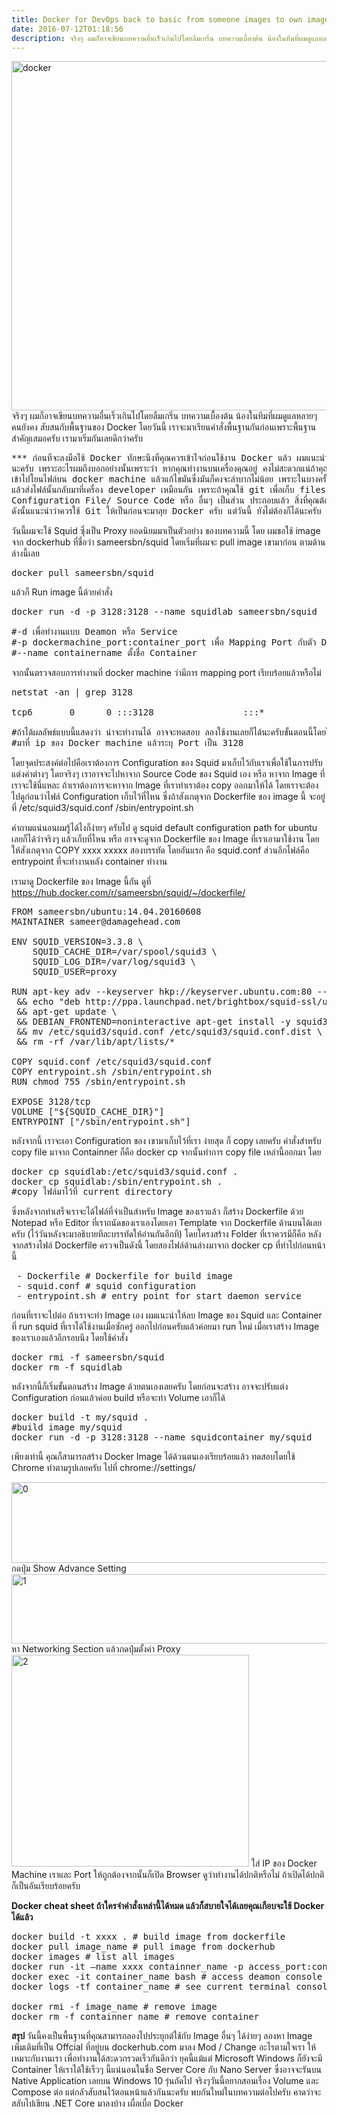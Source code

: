 ```yaml
---
title: Docker for DevOps back to basic from someone images to own images จริงๆ น่าจะเขียนบทความนี้ก่อนเนอะ
date: 2016-07-12T01:18:56
description: จริงๆ ผมก็อาจเขียนบทความอื่นเร็วเกินไปโดยลืมเกริ่น บทความเบื้องต้น น้องในทีมที่ผมดูแลหลายๆ คนยังคง สับสนกับพื้นฐานของ Docker โดยวันนี้ เราจะมาเรียนคำสั่งพื้นฐานกันก่อนเพราะพื้นฐานสำคัญเสมอครับ เรามาเร
---
```


<img src="http://www.greanapp.com/wp-content/uploads/2016/04/docker.png" alt="docker" width="1650" height="559" class="alignnone size-full wp-image-630" />
จริงๆ ผมก็อาจเขียนบทความอื่นเร็วเกินไปโดยลืมเกริ่น บทความเบื้องต้น น้องในทีมที่ผมดูแลหลายๆ คนยังคง สับสนกับพื้นฐานของ Docker โดยวันนี้ เราจะมาเรียนคำสั่งพื้นฐานกันก่อนเพราะพื้นฐานสำคัญเสมอครับ เรามาเริ่มกันเลยดีกว่าครับ

 
<pre class="lang:default decode:true " >
*** ก่อนที่จะลงมือใช้ Docker ทักษะนึงที่คุณควรเข้าใจก่อนใช้งาน Docker แล้ว ผมแนะนำว่าควรจะใช้ git เป็น ก่อนที่จะใช้ Docker 
นะครับ เพราะอะไรผมถึงบอกอย่างนั้นเพราะว่า หากคุณทำงานบนเครื่องคุณอยู่ คงไม่สะดวกแน่ถ้าคุณจะมัวมานั่งทำการ FTP / SCP 
เข้าไปโยนไฟล์บน docker machine แล้วแก้ไขมันซึ่งมันก็คงจะลำบากไม่น้อย เพราะในบางครั้งเราก็อยากแก้ไฟล์บน docker machine
แล้วส่งไฟล์นั้นกลับมาที่เครื่อง developer เหมือนกัน เพราะถ้าคุณใช้ git เพื่อเก็บ files เหล่านี้ไม่ว่าจะเป็น Dockerfile/
Configuration File/ Source Code หรือ อื่นๆ เป็นส่วน ประกอบแล้ว สิ่งที่คุณต้องทำก็แค่ Git push/pull ซึ่งเป็นทางเลือกที่ดีมากๆ
ดังนั้นแนะนำว่าควรใช้ Git ให้เป็นก่อนจะมาลุย Docker ครับ แต่วันนี้ ยังไม่ต้องก็ได้นะครับ อ่านบทความจบ ทำตามได้ก็โอเคแล้วครับ</pre> 


วันนี้ผมจะใช้ Squid ซุึ่งเป็น Proxy ยอดนิยมมาเป็นตัวอย่าง ของบทความนี้ โดย ผมขอใช้ image จาก dockerhub ที่ชื่อว่า sameersbn/squid โดยเริ่มที่ผมจะ pull image เขามาก่อน ตามด้านล่างนี้เลย
<pre class="lang:default decode:true " >docker pull sameersbn/squid</pre> 
แล้วก็ Run image นี้ด้วยคำสั่ง

 
<pre class="lang:default decode:true " >docker run -d -p 3128:3128 --name squidlab sameersbn/squid

#-d เพื่อทำงานแบบ Deamon หรือ Service
#-p dockermachine_port:container_port เพื่อ Mapping Port กับตัว Docker machine ในตัวอย่างนี้ 3128 
#--name containername ตั้งชื่อ Container
</pre> 

จากนั้นตรวจสอบการทำงานที่ docker machine ว่ามีการ mapping port เรียบร้อยแล้วหรือไม่
 
<pre class="lang:default decode:true " >netstat -an | grep 3128

tcp6       0      0 :::3128                 :::*                    LISTEN

#ถ้าได้ผลลัพธ์แบบนี้แสดงว่า น่าจะทำงานได้ อาจจะทดสอบ ลองใช้งานเลยก็ได้นะครับขั้นตอนนี้โดยไปชี้ proxy 
#มาที่ ip ของ Docker machine แล้วระบุ Port เป็น 3128</pre> 

โดยจุดประสงค์ต่อไปคือเราต้องการ Configuration ของ Squid มาเก็บไว้กับเราเพื่อใช้ในการปรับแต่งค่าต่างๆ โดยจริงๆ เราอาจจะไปหาจาก Source Code ของ Squid เอง หรือ หาจาก Image ที่เราจะใช้นี่แหละ ถ้าเราต้องการจะหาจาก Image ที่เราทำเราต้อง copy ออกมาให้ได้ โดยเราจะต้องไปดูก่อนว่าไฟล์ Configuration เก็บไว้ที่ไหน ซึ่งถ้าสังเกตุจาก Dockerfile ของ image นี้ จะอยู่ที่ 
/etc/squid3/squid.conf
/sbin/entrypoint.sh

คำถามแน่นอนผมรู้ได้ไงก็ง่ายๆ ครับไป ดู squid default configuration path for ubuntu เลยก็ได้ว่าจริงๆ แล้วเก็บที่ไหน หรือ อาจจะดูจาก Dockerfile ของ Image ที่เราเอามาใช้งาน โดยให้สังเกตุจาก COPY xxxx xxxxx สองบรรทัด โดยอันแรก คือ squid.conf ส่วนอีกไฟล์คือ entrypoint ที่จะทำงานหลัง container ทำงาน

เรามาดู Dockerfile ของ Image นี้กัน ดูที่ <a href="https://hub.docker.com/r/sameersbn/squid/~/dockerfile/">https://hub.docker.com/r/sameersbn/squid/~/dockerfile/</a>
<pre class="lang:default decode:true " >FROM sameersbn/ubuntu:14.04.20160608
MAINTAINER sameer@damagehead.com

ENV SQUID_VERSION=3.3.8 \
    SQUID_CACHE_DIR=/var/spool/squid3 \
    SQUID_LOG_DIR=/var/log/squid3 \
    SQUID_USER=proxy

RUN apt-key adv --keyserver hkp://keyserver.ubuntu.com:80 --recv 80F70E11F0F0D5F10CB20E62F5DA5F09C3173AA6 \
 &amp;&amp; echo "deb http://ppa.launchpad.net/brightbox/squid-ssl/ubuntu trusty main" &gt;&gt; /etc/apt/sources.list \
 &amp;&amp; apt-get update \
 &amp;&amp; DEBIAN_FRONTEND=noninteractive apt-get install -y squid3-ssl=${SQUID_VERSION}* \
 &amp;&amp; mv /etc/squid3/squid.conf /etc/squid3/squid.conf.dist \
 &amp;&amp; rm -rf /var/lib/apt/lists/*

COPY squid.conf /etc/squid3/squid.conf
COPY entrypoint.sh /sbin/entrypoint.sh
RUN chmod 755 /sbin/entrypoint.sh

EXPOSE 3128/tcp
VOLUME ["${SQUID_CACHE_DIR}"]
ENTRYPOINT ["/sbin/entrypoint.sh"]</pre> 

หลังจากนี้ เราจะเอา Configuration ของ เขามาเก็บไว้ที่เรา ง่ายสุด ก็ copy เลยครับ คำสั่งสำหรับ copy file มาจาก Containner ก็คือ docker cp จากนั้นทำการ copy file เหล่านี้ออกมา โดย
 
<pre class="lang:default decode:true " >docker cp squidlab:/etc/squid3/squid.conf .
docker cp squidlab:/sbin/entrypoint.sh .
#copy ไฟล์มาไว้ที่ current directory</pre> 

ซึ่งหลังจากทำเสร็จเราจะได้ไฟล์ที่จำเป็นสำหรับ Image ของเราแล้ว ก็สร้าง Dockerfile ด้วย Notepad หรือ Editor ที่เราถนัดของเราเองโดยเอา Template จาก Dockerfile ด้านบนได้เลยครับ (ไว้วันหลังจะมาอธิบายทีละบรรทัดให้อ่านกันอีกที) โดยโครงสร้าง Folder ที่เราควรมีก็คือ หลังจากสร้างไฟล์ Dockerfile ครวจเป็นดังนี้ โดยสองไฟล์ด้านล่างมาจาก docker cp ที่ทำไปก่อนหน้านี้
 
<pre class="lang:default decode:true " > - Dockerfile # Dockerfile for build image
 - squid.conf # squid configuration
 - entrypoint.sh # entry point for start daemon service
</pre> 


ก่อนที่เราจะไปต่อ ถ้าเราจะทำ Image เอง ผมแนะนำให้ลบ Image ของ Squid และ Container ที่ run squid ที่เราได้ใช้งานเมื่อซักครู่ ออกไปก่อนครับแล้วค่อยมา run ใหม่ เมื่อเราสร้าง Image ของเราเองแล้วอีกรอบนึง โดยใช้คำสั่ง 

 
<pre class="lang:default decode:true " >docker rmi -f sameersbn/squid
docker rm -f squidlab</pre> 



หลังจากนี้ก็เริ่มขั้นตอนสร้าง Image ด้วยตนเองเลยครับ โดยก่อนจะสร้าง อาจจะปรับแต่ง Configuration ก่อนแล้วค่อย build หรือจะทำ Volume เอาก็ได้
 
<pre class="lang:default decode:true " >docker build -t my/squid .
#build image my/squid
docker run -d -p 3128:3128 --name squidcontainer my/squid
</pre> 

เพียงเท่านี้ คุณก็สามารถสร้าง Docker Image ได้ด้วนตนเองเรียบร้อยแล้ว
ทดสอบโดยใช้ Chrome ทำตามรูปเลยครับ ไปที่ chrome://settings/

<img src="http://www.greanapp.com/wp-content/uploads/2016/07/0.png" alt="0" width="539" height="129" class="alignnone size-full wp-image-712" />
กดปุ่ม Show Advance Setting

<img src="http://www.greanapp.com/wp-content/uploads/2016/07/1.png" alt="1" width="665" height="111" class="alignnone size-full wp-image-713" />
หา Networking Section แล้วกดปุ่มตั้งค่า Proxy

<img src="http://www.greanapp.com/wp-content/uploads/2016/07/2.png" alt="2" width="380" height="339" class="alignnone size-full wp-image-714" />
ใส่ IP ของ Docker Machine เราและ Port ให้ถูกต้องจากนั้นก็เปิด Browser ดูว่าทำงานได้ปกติหรือไม่ ถ้าเปิดได้ปกติ ก็เป็นอันเรียบร้อยครับ



<strong>Docker cheat sheet ถ้าใครจำคำสั่งเหล่านี้ได้หมด แล้วก็สบายใจได้เลยคุณเกือบจะใช้ Docker ได้แล้ว</strong>
 
<pre class="lang:default decode:true " >docker build -t xxxx . # build image from dockerfile 
docker pull image_name # pull image from dockerhub
docker images # list all images 
docker run -it –name xxxx containner_name -p access_port:container_port # run contaniner
docker exec -it container_name bash # access deamon console
docker logs -tf container_name # see current terminal console

docker rmi -f image_name # remove image
docker rm -f containner_name # remove container</pre> 

<strong>สรุป </strong>วันนี้คงเป็นพื้นฐานที่คุณสามารถลองไปประยุกต์ใช้กับ Image อื่นๆ ได้ง่ายๆ ลองหา Image เพิ่มเติมที่เป็น Offcial ที่อยู่บน dockerhub.com มาลง Mod / Change อะไรตามใจเรา ให้เหมาะกับงานเรา เพื่อทำงานได้สะดวกรวดเร็วกันดีกว่า ยุคนี้แม้แต่ Microsoft Windows ก็ยังจะมี Container ให้เราได้ใช้เร็วๆ นี้แน่นอนในชื่อ Server Core กับ Nano Server ซึ่งอาจจะรันบน Native Application เลยบน Windows 10 รุ่นถัดไป จริงๆวันนี้อยากสอนเรื่อง Volume และ Compose ต่อ แต่กลัวสับสนไว้ตอนหน้าแล้วกันนะครับ พบกันใหม่ในบทความต่อไปครับ คาดว่าจะสลับไปเขียน .NET Core มาลงบ้าง เผื่อเบื่อ Docker 
